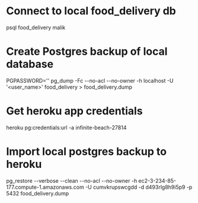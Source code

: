 # Connect to local food_delivery db
psql food_delivery malik

# Create Postgres backup of local database
PGPASSWORD='<password>' pg_dump -Fc --no-acl --no-owner -h localhost -U '<user_name>' food_delivery > food_delivery.dump

# Get heroku app credentials
heroku pg:credentials:url -a infinite-beach-27814

# Import local postgres backup to heroku 
pg_restore --verbose --clean --no-acl --no-owner -h ec2-3-234-85-177.compute-1.amazonaws.com -U cumvkrupswcgdd -d d493rlg8h9i5p9 -p 5432 food_delivery.dump


